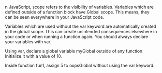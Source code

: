 n JavaScript, scope refers to the visibility of variables. Variables which are defined outside of a function block have Global scope. This means, they can be seen everywhere in your JavaScript code.

Variables which are used without the var keyword are automatically created in the global scope. This can create unintended consequences elsewhere in your code or when running a function again. You should always declare your variables with var.


Using var, declare a global variable myGlobal outside of any function. Initialize it with a value of 10.

Inside function fun1, assign 5 to oopsGlobal without using the var keyword.
